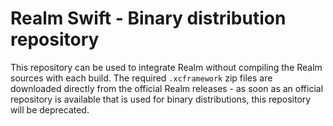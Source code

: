 # Realm Swift - Binary distribution repository

This repository can be used to integrate Realm without compiling the Realm sources with each build. The required `.xcframework` zip files are downloaded directly from the official Realm releases - as soon as an official repository is available that is used for binary distributions, this repository will be deprecated.